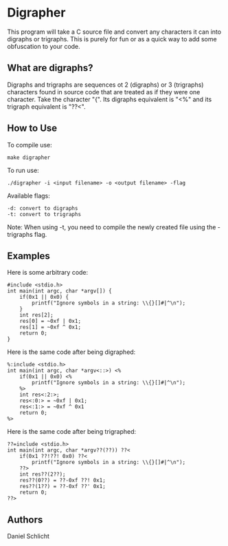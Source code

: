 # Digrapher

This program will take a C source file and convert any characters it can into digraphs or trigraphs. This is purely for fun or as a quick way to add some obfuscation to your code.

## What are digraphs?

Digraphs and trigraphs are sequences ot 2 (digraphs) or 3 (trigraphs) characters found in source code that are treated as if they were one character.
Take the character "{". Its digraphs equivalent is "<%" and its trigraph equivalent is "??<".

## How to Use

To compile use:
```
make digrapher
```

To run use:
```
./digrapher -i <input filename> -o <output filename> -flag
```

Available flags:
```
-d: convert to digraphs
-t: convert to trigraphs
```
Note: When using -t, you need to compile the newly created file using the -trigraphs flag.

## Examples

Here is some arbitrary code:
```
#include <stdio.h>
int main(int argc, char *argv[]) {
	if(0x1 || 0x0) {
		printf("Ignore symbols in a string: \\{}[]#|^\n");
	}
	int res[2];
	res[0] = ~0xf | 0x1;
	res[1] = ~0xf ^ 0x1;
	return 0;
}
```
Here is the same code after being digraphed:
```
%:include <stdio.h>
int main(int argc, char *argv<::>) <%
	if(0x1 || 0x0) <%
		printf("Ignore symbols in a string: \\{}[]#|^\n");
	%>
	int res<:2:>;
	res<:0:> = ~0xf | 0x1;
	res<:1:> = ~0xf ^ 0x1
	return 0;
%>
```
Here is the same code after being trigraphed:
```
??=include <stdio.h>
int main(int argc, char *argv??(??)) ??<
	if(0x1 ??!??! 0x0) ??<
		printf("Ignore symbols in a string: \\{}[]#|^\n");
	??>	
	int res??(2??);	
	res??(0??) = ??-0xf ??! 0x1;
	res??(1??) = ??-0xf ??' 0x1;
	return 0;
??>
```

## Authors

Daniel Schlicht
